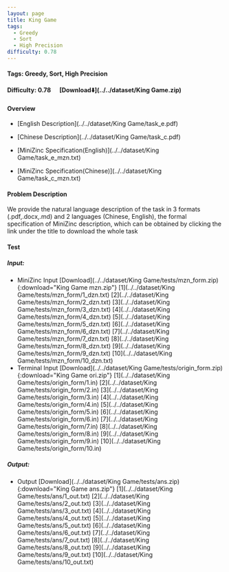 ```yaml
---
layout: page
title: King Game
tags:
  - Greedy
  - Sort
  - High Precision
difficulty: 0.78
---
```


#### Tags: Greedy, Sort, High Precision
#### Difficulty: 0.78 &nbsp;&nbsp;&nbsp;&nbsp; [Download⬇️](../../dataset/King Game.zip)
#### Overview
- [English Description](../../dataset/King Game/task_e.pdf)
- [Chinese Description](../../dataset/King Game/task_c.pdf)
- [MiniZinc Specification(English)](../../dataset/King Game/task_e_mzn.txt)

- [MiniZinc Specification(Chinese)](../../dataset/King Game/task_c_mzn.txt)

#### Problem Description
We provide the natural language description of the task in 3 formats (.pdf,.docx,.md) and 2 languages (Chinese, English), the formal specification of MiniZinc description, which can be obtained by clicking the link under the title to download the whole task
#### Test
##### Input:
- MiniZinc Input [Download](../../dataset/King Game/tests/mzn_form.zip){:download="King Game mzn.zip"} [1](../../dataset/King Game/tests/mzn_form/1_dzn.txt) [2](../../dataset/King Game/tests/mzn_form/2_dzn.txt) [3](../../dataset/King Game/tests/mzn_form/3_dzn.txt) [4](../../dataset/King Game/tests/mzn_form/4_dzn.txt) [5](../../dataset/King Game/tests/mzn_form/5_dzn.txt) [6](../../dataset/King Game/tests/mzn_form/6_dzn.txt) [7](../../dataset/King Game/tests/mzn_form/7_dzn.txt) [8](../../dataset/King Game/tests/mzn_form/8_dzn.txt) [9](../../dataset/King Game/tests/mzn_form/9_dzn.txt) [10](../../dataset/King Game/tests/mzn_form/10_dzn.txt) 
- Terminal Input [Download](../../dataset/King Game/tests/origin_form.zip){:download="King Game ori.zip"} [1](../../dataset/King Game/tests/origin_form/1.in) [2](../../dataset/King Game/tests/origin_form/2.in) [3](../../dataset/King Game/tests/origin_form/3.in) [4](../../dataset/King Game/tests/origin_form/4.in) [5](../../dataset/King Game/tests/origin_form/5.in) [6](../../dataset/King Game/tests/origin_form/6.in) [7](../../dataset/King Game/tests/origin_form/7.in) [8](../../dataset/King Game/tests/origin_form/8.in) [9](../../dataset/King Game/tests/origin_form/9.in) [10](../../dataset/King Game/tests/origin_form/10.in) 

##### Output:
- Output [Download](../../dataset/King Game/tests/ans.zip){:download="King Game ans.zip"} [1](../../dataset/King Game/tests/ans/1_out.txt) [2](../../dataset/King Game/tests/ans/2_out.txt) [3](../../dataset/King Game/tests/ans/3_out.txt) [4](../../dataset/King Game/tests/ans/4_out.txt) [5](../../dataset/King Game/tests/ans/5_out.txt) [6](../../dataset/King Game/tests/ans/6_out.txt) [7](../../dataset/King Game/tests/ans/7_out.txt) [8](../../dataset/King Game/tests/ans/8_out.txt) [9](../../dataset/King Game/tests/ans/9_out.txt) [10](../../dataset/King Game/tests/ans/10_out.txt) 

